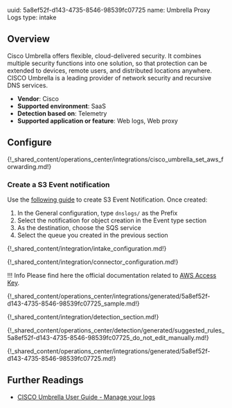 uuid: 5a8ef52f-d143-4735-8546-98539fc07725
name: Umbrella Proxy Logs
type: intake

## Overview

Cisco Umbrella offers flexible, cloud-delivered security. It combines multiple security functions into one solution, so that protection can be extended to devices, remote users, and distributed locations anywhere. CISCO Umbrella is a leading provider of network security and recursive DNS services.

- **Vendor**: Cisco
- **Supported environment**: SaaS
- **Detection based on**: Telemetry
- **Supported application or feature**: Web logs, Web proxy

## Configure

{!_shared_content/operations_center/integrations/cisco_umbrella_set_aws_forwarding.md!}

### Create a S3 Event notification


Use the [following guide](https://docs.aws.amazon.com/AmazonS3/latest/userguide/enable-event-notifications.html) to create S3 Event Notification.
Once created:

1. In the General configuration, type `dnslogs/` as the Prefix
2. Select the notification for object creation in the Event type section
3. As the destination, choose the SQS service
4. Select the queue you created in the previous section

{!_shared_content/integration/intake_configuration.md!}

{!_shared_content/integration/connector_configuration.md!}

!!! Info
    Please find here the official documentation related to [AWS Access Key](https://docs.aws.amazon.com/IAM/latest/UserGuide/id_credentials_access-keys.html).

{!_shared_content/operations_center/integrations/generated/5a8ef52f-d143-4735-8546-98539fc07725_sample.md!}

{!_shared_content/integration/detection_section.md!}

{!_shared_content/operations_center/detection/generated/suggested_rules_5a8ef52f-d143-4735-8546-98539fc07725_do_not_edit_manually.md!}

{!_shared_content/operations_center/integrations/generated/5a8ef52f-d143-4735-8546-98539fc07725.md!}

## Further Readings
- [CISCO Umbrella User Guide - Manage your logs](https://docs.umbrella.com/deployment-umbrella/docs/setting-up-an-amazon-s3-bucket)
